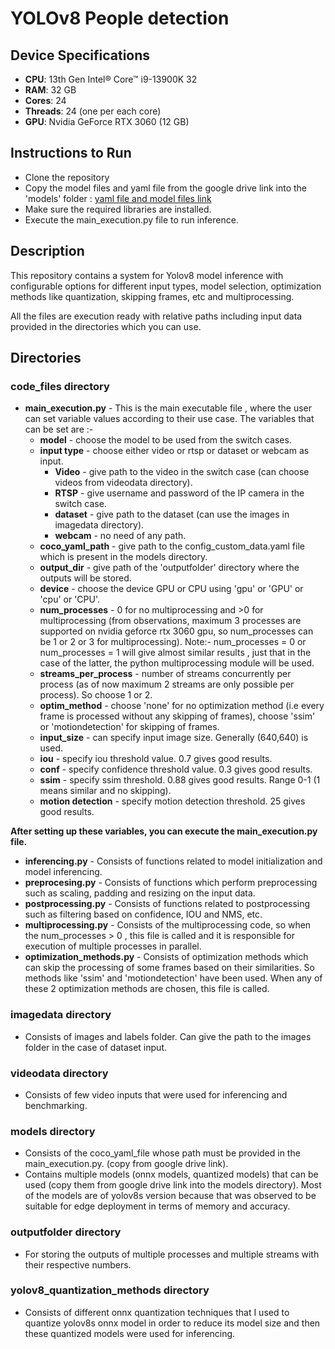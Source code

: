 # YOLOv8 People detection 

## Device Specifications
- **CPU**: 13th Gen Intel® Core™ i9-13900K 32
- **RAM**: 32 GB
- **Cores**: 24
- **Threads**: 24 (one per each core)
- **GPU**: Nvidia GeForce RTX 3060 (12 GB)

## Instructions to Run 
- Clone the repository
- Copy the model files and yaml file from the google drive link into the 'models' folder : [yaml file and model files link](https://drive.google.com/drive/folders/19HjjttEuMpDyQ-FggPisqYlM0GaeJPsa?usp=sharing)
- Make sure the required libraries are installed.
- Execute the main_execution.py file to run inference.

## Description
This repository contains a system for Yolov8 model inference with configurable options for different input types, model selection, optimization methods like quantization, skipping frames, etc  and multiprocessing. 

All the files are execution ready with relative paths including input data provided in the directories which you can use.

## Directories
### **code_files directory** 
- **main_execution.py** - This is the main executable file , where the user can set variable values according to their use case. The variables that can be set are :-
  - **model** - choose the model to be used from the switch cases.
  - **input type** - choose either video or rtsp or dataset or webcam as input.
    - **Video** - give path to the video in the switch case (can choose videos from videodata directory).
    - **RTSP** - give username and password of the IP camera in the switch case.
    - **dataset** - give path to the dataset (can use the images in imagedata directory).
    - **webcam** - no need of any path.
  - **coco_yaml_path** - give path to the config_custom_data.yaml file which is present in the models directory.
  - **output_dir** - give path of the 'outputfolder' directory where the outputs will be stored.
  - **device** - choose the device GPU or CPU using 'gpu' or  'GPU' or 'cpu' or 'CPU'.
  - **num_processes** - 0 for no multiprocessing and >0 for multiprocessing (from observations, maximum 3 processes are supported on nvidia geforce rtx 3060 gpu, so num_processes can be 1 or 2 or 3 for multiprocessing).                                                                                                                                                                                       Note:- num_processes = 0 or num_processes = 1 will give almost similar results , just that in the case of the latter, the python multiprocessing module will be used.
  - **streams_per_process** - number of streams concurrently per process (as of now maximum 2 streams are only possible per process). So choose 1 or 2.
  - **optim_method** - choose 'none' for no optimization method (i.e every frame is processed without any skipping of frames), choose 'ssim' or 'motiondetection' for skipping of frames.
  - **input_size** - can specify input image size. Generally (640,640) is used.
  - **iou** - specify iou threshold value. 0.7 gives good results.
  - **conf** - specify confidence threshold value. 0.3 gives good results.
  - **ssim** - specify ssim threshold. 0.88 gives good results. Range 0-1 (1 means similar and no skipping).
  - **motion detection** - specify motion detection threshold. 25 gives good results.

**After setting up these variables, you can execute the main_execution.py file.**

- **inferencing.py** - Consists of functions related to model initialization and model inferencing.
- **preprocesing.py** - Consists of functions which perform preprocessing such as scaling, padding and resizing on the input data.
- **postprocessing.py** - Consists of functions related to postprocessing such as filtering based on confidence, IOU and NMS, etc.
- **multiprocessing.py** - Consists of the multiprocessing code, so when the num_processes > 0 , this file is called and it is responsible for execution of multiple processes in parallel.
- **optimization_methods.py** - Consists of optimization methods which can skip the processing of some frames based on their similarities. So methods like 'ssim' and 'motiondetection' have been used. When any of these 2 optimization methods are chosen, this file is called.

### **imagedata directory** 
-  Consists of images and labels folder. Can give the path to the images folder in the case of dataset input.

### **videodata directory**
-  Consists of few video inputs that were used for inferencing and benchmarking.

### **models directory**
- Consists of the coco_yaml_file whose path must be provided in the main_execution.py. (copy from google drive link). 
- Contains multiple models (onnx models, quantized models) that can be used (copy them from google drive link into the models directory). Most of the models are of yolov8s version because that was observed to be suitable for edge deployment in terms of memory and accuracy.

### **outputfolder directory**
- For storing the outputs of multiple processes and multiple streams with their respective numbers.

### **yolov8_quantization_methods directory** 
- Consists of different onnx quantization techniques that I used to quantize yolov8s onnx model in order to reduce its model size and then these quantized models were used for inferencing.




